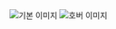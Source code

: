 <!DOCTYPE html>
 <html lang="ko">
 <head>
   <meta charset="UTF-8">
   <meta name="viewport" content="width=device-width, initial-scale=1.0">

 </head>
 <body>
   <div class="image-container">
     <img class="default-image" src="https://file.notion.so/f/f/8e89d478-d276-4d7c-b7e1-34648bb70ee0/886e1f24-4990-4820-a231-d67d48f4e80a/r79.png?table=block&id=1c8300a2-d731-80b0-bcb9-df9770ec5e2a&spaceId=8e89d478-d276-4d7c-b7e1-34648bb70ee0&expirationTimestamp=1743537600000&signature=WNnuPuWqdHKMsGyIxfRNMRlhKVv4bbcG0-0SUgsDC6c&downloadName=r79.png" alt="기본 이미지">
     <img class="hover-image" src="https://file.notion.so/f/f/8e89d478-d276-4d7c-b7e1-34648bb70ee0/acff0cbd-e524-4e43-90e1-79be934cf69f/r79.0.png?table=block&id=1c8300a2-d731-80dc-8546-e124a7fe0822&spaceId=8e89d478-d276-4d7c-b7e1-34648bb70ee0&expirationTimestamp=1743537600000&signature=J-eOzU5zRuqsrbAs-d-lebuDCfPiF-Ev0rlepauX1_I&downloadName=r79.0.png" alt="호버 이미지">
   </div>
 </body>
 </html>
 

